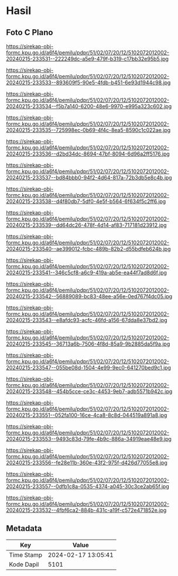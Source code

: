 # Hasil

## Foto C Plano

https://sirekap-obj-formc.kpu.go.id/a6f4/pemilu/pdpr/51/02/07/20/12/5102072012002-20240215-233531--222249dc-a5e9-479f-b319-c17bb32e95b5.jpg

https://sirekap-obj-formc.kpu.go.id/a6f4/pemilu/pdpr/51/02/07/20/12/5102072012002-20240215-233533--893609f5-90e5-4fdb-b451-6e93d1944c98.jpg

https://sirekap-obj-formc.kpu.go.id/a6f4/pemilu/pdpr/51/02/07/20/12/5102072012002-20240215-233534--f5b7a140-6200-48e6-9970-e995a323c602.jpg

https://sirekap-obj-formc.kpu.go.id/a6f4/pemilu/pdpr/51/02/07/20/12/5102072012002-20240215-233535--725998ec-0b69-4f4c-8ea5-8590c1c022ae.jpg

https://sirekap-obj-formc.kpu.go.id/a6f4/pemilu/pdpr/51/02/07/20/12/5102072012002-20240215-233536--d2bd34dc-8694-47bf-8094-6d96a2ff5176.jpg

https://sirekap-obj-formc.kpu.go.id/a6f4/pemilu/pdpr/51/02/07/20/12/5102072012002-20240215-233537--bd84bbb0-94f2-4d64-817a-72b3db5e8c4b.jpg

https://sirekap-obj-formc.kpu.go.id/a6f4/pemilu/pdpr/51/02/07/20/12/5102072012002-20240215-233538--d4f80db7-5df0-4e5f-b564-6f634f5c2ff6.jpg

https://sirekap-obj-formc.kpu.go.id/a6f4/pemilu/pdpr/51/02/07/20/12/5102072012002-20240215-233539--dd64dc26-478f-4d14-af83-717181d23912.jpg

https://sirekap-obj-formc.kpu.go.id/a6f4/pemilu/pdpr/51/02/07/20/12/5102072012002-20240215-233540--ae399012-fcbc-489b-82b2-d55bdfeb624b.jpg

https://sirekap-obj-formc.kpu.go.id/a6f4/pemilu/pdpr/51/02/07/20/12/5102072012002-20240215-233541--346c5cf8-a6c9-419a-ab5e-ea44f7ad8d6f.jpg

https://sirekap-obj-formc.kpu.go.id/a6f4/pemilu/pdpr/51/02/07/20/12/5102072012002-20240215-233542--56889089-bc83-48ee-a56e-0ed767f4dc05.jpg

https://sirekap-obj-formc.kpu.go.id/a6f4/pemilu/pdpr/51/02/07/20/12/5102072012002-20240215-233543--e8afdc93-acfc-46fd-a156-67dda8e37bd2.jpg

https://sirekap-obj-formc.kpu.go.id/a6f4/pemilu/pdpr/51/02/07/20/12/5102072012002-20240215-233545--36713a6b-7506-4f8d-85a9-9b2885da5f9a.jpg

https://sirekap-obj-formc.kpu.go.id/a6f4/pemilu/pdpr/51/02/07/20/12/5102072012002-20240215-233547--055be08d-1504-4e99-9ec0-641270bed9c1.jpg

https://sirekap-obj-formc.kpu.go.id/a6f4/pemilu/pdpr/51/02/07/20/12/5102072012002-20240215-233548--454b5cce-ce3c-4453-9eb7-adb5571b942c.jpg

https://sirekap-obj-formc.kpu.go.id/a6f4/pemilu/pdpr/51/02/07/20/12/5102072012002-20240215-233551--052fa100-16ce-4ca8-8c8d-044519a891a8.jpg

https://sirekap-obj-formc.kpu.go.id/a6f4/pemilu/pdpr/51/02/07/20/12/5102072012002-20240215-233553--9493c83d-79fe-4b9c-886a-34919eae48e9.jpg

https://sirekap-obj-formc.kpu.go.id/a6f4/pemilu/pdpr/51/02/07/20/12/5102072012002-20240215-233556--fe28e11b-360e-43f2-975f-d426d77055e8.jpg

https://sirekap-obj-formc.kpu.go.id/a6f4/pemilu/pdpr/51/02/07/20/12/5102072012002-20240215-233557--0dfb1c8a-0535-4374-a045-30c3ce2ab65f.jpg

https://sirekap-obj-formc.kpu.go.id/a6f4/pemilu/pdpr/51/02/07/20/12/5102072012002-20240215-233532--4fbf6ca2-884b-431c-a19f-c572e471852e.jpg


## Metadata

| Key        | Value               |
| ---------- | ------------------- |
| Time Stamp | 2024-02-17 13:05:41 |
| Kode Dapil | 5101                |



